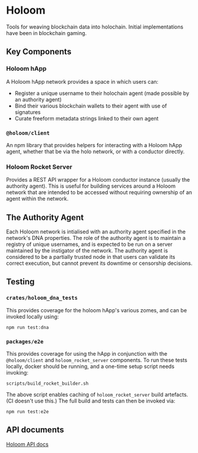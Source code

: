 # Holoom

Tools for weaving blockchain data into holochain. Initial implementations have been in blockchain gaming.

## Key Components

### Holoom hApp

A Holoom hApp network provides a space in which users can:

- Register a unique username to their holochain agent (made possible by an authority agent)
- Bind their various blockchain wallets to their agent with use of signatures
- Curate freeform metadata strings linked to their own agent

### `@holoom/client`

An npm library that provides helpers for interacting with a Holoom hApp agent, whether that be via the holo network, or with a conductor directly.

### Holoom Rocket Server

Provides a REST API wrapper for a Holoom conductor instance (usually the authority agent). This is useful for building services around a Holoom network that are intended to be accessed without requiring ownership of an agent within the network.

## The Authority Agent

Each Holoom network is intialised with an authority agent specified in the network's DNA properties. The role of the authority agent is to maintain a registry of unique usernames, and is expected to be run on a server maintained by the instigator of the network. The authority agent is considered to be a partially trusted node in that users can validate its correct execution, but cannot prevent its downtime or censorship decisions.

## Testing

### `crates/holoom_dna_tests`

This provides coverage for the holoom hApp's various zomes, and can be invoked locally using:

```
npm run test:dna
```

### `packages/e2e`

This provides coverage for using the hApp in conjunction with the `@holoom/client` and `holoom_rocket_server` components. To run these tests locally, docker should be running, and a one-time setup script needs invoking:

```
scripts/build_rocket_builder.sh
```

The above script enables caching of `holoom_rocket_server` build artefacts. (CI doesn't use this.) The full build and tests can then be invoked via:

```
npm run test:e2e
```

## API documents

[Holoom API docs](https://holochain-open-dev.github.io/holoom)

